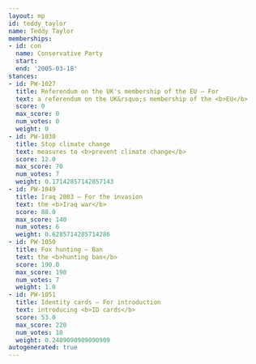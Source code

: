 ```yaml
---
layout: mp
id: teddy_taylor
name: Teddy Taylor
memberships:
- id: con
  name: Conservative Party
  start: 
  end: '2005-03-18'
stances:
- id: PW-1027
  title: Referendum on the UK's membership of the EU — For
  text: a referendum on the UK&rsquo;s membership of the <b>EU</b>
  score: 0
  max_score: 0
  num_votes: 0
  weight: 0
- id: PW-1030
  title: Stop climate change
  text: measures to <b>prevent climate change</b>
  score: 12.0
  max_score: 70
  num_votes: 7
  weight: 0.17142857142857143
- id: PW-1049
  title: Iraq 2003 — For the invasion
  text: the <b>Iraq war</b>
  score: 88.0
  max_score: 140
  num_votes: 6
  weight: 0.6285714285714286
- id: PW-1050
  title: Fox hunting — Ban
  text: the <b>hunting ban</b>
  score: 190.0
  max_score: 190
  num_votes: 7
  weight: 1.0
- id: PW-1051
  title: Identity cards — For introduction
  text: introducing <b>ID cards</b>
  score: 53.0
  max_score: 220
  num_votes: 10
  weight: 0.2409090909090909
autogenerated: true
---
```

